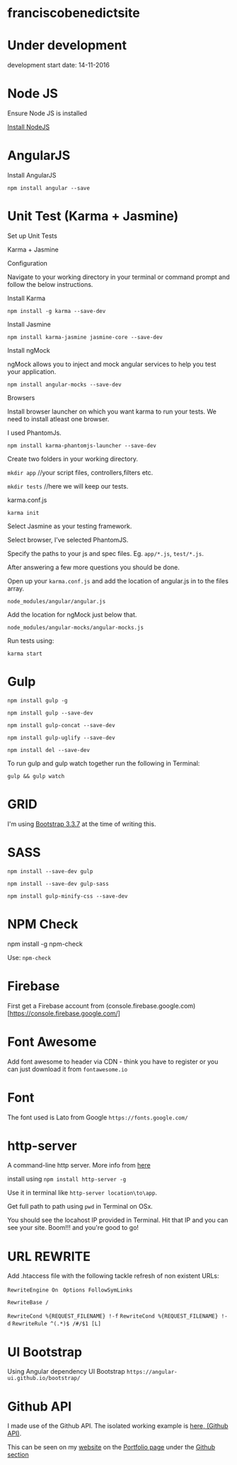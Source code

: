 # franciscobenedictsite

# Under development
development start date: 14-11-2016


# Node JS
Ensure Node JS is installed

[Install NodeJS](https://nodejs.org/download/)


# AngularJS
Install AngularJS

`npm install angular --save`


# Unit Test (Karma + Jasmine)
Set up Unit Tests

Karma + Jasmine


Configuration

Navigate to your working directory in your terminal or command prompt and follow the below instructions.


Install Karma

`npm install -g karma --save-dev`


Install Jasmine

`npm install karma-jasmine jasmine-core --save-dev`


Install ngMock

ngMock allows you to inject and mock angular services to help you test your application.

`npm install angular-mocks --save-dev`


Browsers

Install browser launcher on which you want karma to run your tests. We need to install atleast one browser. 

I used PhantomJs.

`npm install karma-phantomjs-launcher --save-dev`


Create two folders in  your working directory.

`mkdir app` //your script files, controllers,filters etc.

`mkdir tests` //here we will keep our tests.


karma.conf.js

`karma init`

Select Jasmine as your testing framework.

Select browser, I’ve selected PhantomJS.

Specify the paths to your js and spec files. Eg. `app/*.js`, `test/*.js`.

After answering a few more questions you should be done.

Open up your `karma.conf.js` and add the location of angular.js in to the files array.

`node_modules/angular/angular.js`

Add the location for ngMock just below that.

`node_modules/angular-mocks/angular-mocks.js`


Run tests using:

`karma start`


# Gulp
`npm install gulp -g`

`npm install gulp --save-dev`

`npm install gulp-concat --save-dev`

`npm install gulp-uglify --save-dev`

`npm install del --save-dev`

To run gulp and gulp watch together run the following in Terminal: 

`gulp && gulp watch`

# GRID

I'm using [Bootstrap 3.3.7](http://getbootstrap.com/) at the time of writing this.


# SASS
`npm install --save-dev gulp`

`npm install --save-dev gulp-sass`

`npm install gulp-minify-css --save-dev`


# NPM Check

npm install -g npm-check

Use: `npm-check`


# Firebase

First get a Firebase account from (console.firebase.google.com)[https://console.firebase.google.com/]


# Font Awesome

Add font awesome to header via CDN - think you have to register or you can just download it from `fontawesome.io`


# Font

The font used is Lato from Google `https://fonts.google.com/`


# http-server

A command-line http server. More info from [here](https://github.com/indexzero/http-server)

install using `npm install http-server -g`

Use it in terminal like `http-server location\to\app`.

Get full path to path using `pwd` in Terminal on OSx.

You should see the locahost IP provided in Terminal. Hit that IP and you can see your site. Boom!!! and you're good to go!


# URL REWRITE

Add .htaccess file with the following tackle refresh of non existent URLs:

`RewriteEngine On `
`Options FollowSymLinks`

`RewriteBase /`

`RewriteCond %{REQUEST_FILENAME} !-f`
`RewriteCond %{REQUEST_FILENAME} !-d`
`RewriteRule ^(.*)$ /#/$1 [L]`


# UI Bootstrap

Using Angular dependency UI Bootstrap `https://angular-ui.github.io/bootstrap/`


# Github API

I made use of the Github API. The isolated working example is [here, (Github API)](https://github.com/franciscobenedict/github-api).

This can be seen on my [website](http://www.franciscobenedict.com/portfolio#githubSection) on the [Portfolio page](http://www.franciscobenedict.com/portfolio#githubSection) under the [Github section](http://www.franciscobenedict.com/portfolio#githubSection)